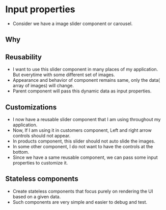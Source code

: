 # Input properties

- Consider we have a image slider component or carousel.

## Why 

## Reusability

- I want to use this slider component in many places of my application. But everytime with some different
  set of images.
- Appearance and behavior of component remains same, only the data( array of images) will change.
- Parent component will pass this dynamic data as input properties.

## Customizations

- I now have a reusable slider component that I am using throughout my application.
- Now, If I am using it in customers component, Left and right arrow controls should not appear.
- In products component, this slider should not auto slide the images.
- In some other component, I do not want to have the controls at the bottom.
- Since we have a same reusable component, we can pass some input properties to customize it.

## Stateless components

- Create stateless components that focus purely on rendering the UI based on a given data.
- Such components are very simple and easier to debug and test.
